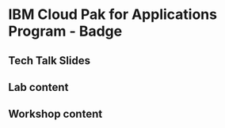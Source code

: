 # IBM Cloud Pak for Applications Program - Badge

## Tech Talk Slides

## Lab content

## Workshop content
